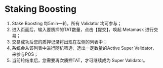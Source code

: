 # Staking Boosting

1. Stake Boosting 每5min一轮，所有 Validator 均可参与；
2. 进入页面后，输入要质押的TAT数量，点击【提交】，唤起 Metamask 进行交易；
3. 交易成功后您的质押记录将出现在左侧的列表中；
4. 系统会从该列表中进行随机筛选，选出一定数量的Active Super Validator，来参与POS；
5. 当前轮结束后，您需要再次质押TAT，才可继续成为 Super Validator。
